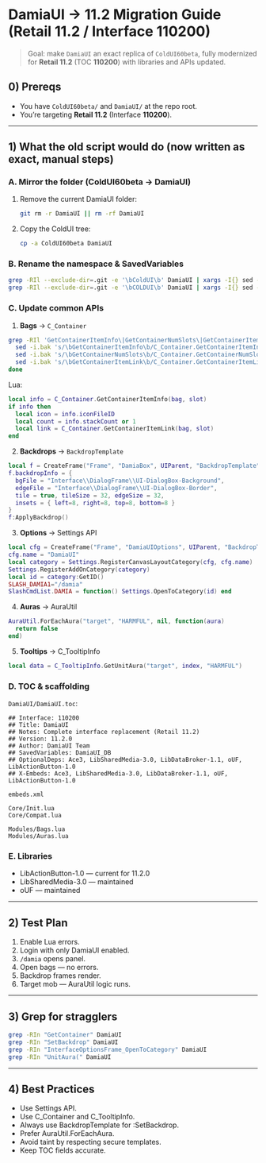 
# DamiaUI → 11.2 Migration Guide (Retail 11.2 / Interface 110200)

> Goal: make `DamiaUI` an exact replica of `ColdUI60beta`, fully modernized for **Retail 11.2** (TOC **110200**) with libraries and APIs updated.

## 0) Prereqs

- You have `ColdUI60beta/` and `DamiaUI/` at the repo root.
- You’re targeting **Retail 11.2** (Interface **110200**).

---

## 1) What the old script would do (now written as exact, manual steps)

### A. Mirror the folder (ColdUI60beta → DamiaUI)
1. Remove the current DamiaUI folder:
   ```bash
   git rm -r DamiaUI || rm -rf DamiaUI
   ```
2. Copy the ColdUI tree:
   ```bash
   cp -a ColdUI60beta DamiaUI
   ```

### B. Rename the namespace & SavedVariables
```bash
grep -RIl --exclude-dir=.git -e '\bColdUI\b' DamiaUI | xargs -I{} sed -i.bak 's/\bColdUI\b/DamiaUI/g' {}
grep -RIl --exclude-dir=.git -e '\bCOLDUI\b' DamiaUI | xargs -I{} sed -i.bak 's/\bCOLDUI\b/DAMIAUI/g' {}
```

### C. Update common APIs

1) **Bags** → `C_Container`
```bash
grep -RIl 'GetContainerItemInfo\|GetContainerNumSlots\|GetContainerItemLink' DamiaUI | while read f; do
  sed -i.bak 's/\bGetContainerItemInfo\b/C_Container.GetContainerItemInfo/g' "$f"
  sed -i.bak 's/\bGetContainerNumSlots\b/C_Container.GetContainerNumSlots/g' "$f"
  sed -i.bak 's/\bGetContainerItemLink\b/C_Container.GetContainerItemLink/g' "$f"
done
```

Lua:
```lua
local info = C_Container.GetContainerItemInfo(bag, slot)
if info then
  local icon = info.iconFileID
  local count = info.stackCount or 1
  local link = C_Container.GetContainerItemLink(bag, slot)
end
```

2) **Backdrops** → `BackdropTemplate`
```lua
local f = CreateFrame("Frame", "DamiaBox", UIParent, "BackdropTemplate")
f.backdropInfo = {
  bgFile = "Interface\\DialogFrame\\UI-DialogBox-Background",
  edgeFile = "Interface\\DialogFrame\\UI-DialogBox-Border",
  tile = true, tileSize = 32, edgeSize = 32,
  insets = { left=8, right=8, top=8, bottom=8 }
}
f:ApplyBackdrop()
```

3) **Options** → Settings API
```lua
local cfg = CreateFrame("Frame", "DamiaUIOptions", UIParent, "BackdropTemplate")
cfg.name = "DamiaUI"
local category = Settings.RegisterCanvasLayoutCategory(cfg, cfg.name)
Settings.RegisterAddOnCategory(category)
local id = category:GetID()
SLASH_DAMIA1="/damia"
SlashCmdList.DAMIA = function() Settings.OpenToCategory(id) end
```

4) **Auras** → AuraUtil
```lua
AuraUtil.ForEachAura("target", "HARMFUL", nil, function(aura)
  return false
end)
```

5) **Tooltips** → C_TooltipInfo
```lua
local data = C_TooltipInfo.GetUnitAura("target", index, "HARMFUL")
```

### D. TOC & scaffolding

`DamiaUI/DamiaUI.toc`:
```toc
## Interface: 110200
## Title: DamiaUI
## Notes: Complete interface replacement (Retail 11.2)
## Version: 11.2.0
## Author: DamiaUI Team
## SavedVariables: DamiaUI_DB
## OptionalDeps: Ace3, LibSharedMedia-3.0, LibDataBroker-1.1, oUF, LibActionButton-1.0
## X-Embeds: Ace3, LibSharedMedia-3.0, LibDataBroker-1.1, oUF, LibActionButton-1.0

embeds.xml

Core/Init.lua
Core/Compat.lua

Modules/Bags.lua
Modules/Auras.lua
```

### E. Libraries
- LibActionButton-1.0 — current for 11.2.0
- LibSharedMedia-3.0 — maintained
- oUF — maintained

---

## 2) Test Plan

1) Enable Lua errors.
2) Login with only DamiaUI enabled.
3) `/damia` opens panel.
4) Open bags — no errors.
5) Backdrop frames render.
6) Target mob — AuraUtil logic runs.

---

## 3) Grep for stragglers

```bash
grep -RIn "GetContainer" DamiaUI
grep -RIn "SetBackdrop" DamiaUI
grep -RIn "InterfaceOptionsFrame_OpenToCategory" DamiaUI
grep -RIn "UnitAura(" DamiaUI
```

---

## 4) Best Practices

- Use Settings API.
- Use C_Container and C_TooltipInfo.
- Always use BackdropTemplate for :SetBackdrop.
- Prefer AuraUtil.ForEachAura.
- Avoid taint by respecting secure templates.
- Keep TOC fields accurate.

